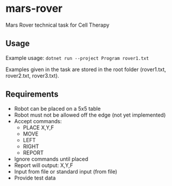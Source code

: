 # mars-rover

Mars Rover technical task for Cell Therapy

## Usage

Example usage:
`dotnet run --project Program rover1.txt`

Examples given in the task are stored in the root folder (rover1.txt, rover2.txt, rover3.txt).

## Requirements

- Robot can be placed on a 5x5 table
- Robot must not be allowed off the edge (not yet implemented)
- Accept commands:
  - PLACE X,Y,F
  - MOVE
  - LEFT
  - RIGHT
  - REPORT
- Ignore commands until placed
- Report will output: X,Y,F
- Input from file or standard input (from file)
- Provide test data
